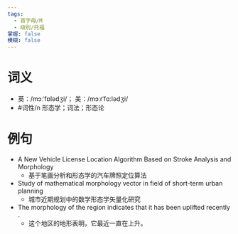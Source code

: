 ```yaml
---
tags:
  - 首字母/M
  - 级别/托福
掌握: false
模糊: false
---
```

# 词义
- 英：/mɔːˈfɒlədʒi/； 美：/mɔːrˈfɑːlədʒi/
- #词性/n  形态学；词法；形态论
# 例句
- A New Vehicle License Location Algorithm Based on Stroke Analysis and Morphology
	- 基于笔画分析和形态学的汽车牌照定位算法
- Study of mathematical morphology vector in field of short-term urban planning
	- 城市近期规划中的数学形态学矢量化研究
- The morphology of the region indicates that it has been uplifted recently .
	- 这个地区的地形表明，它最近一直在上升。
